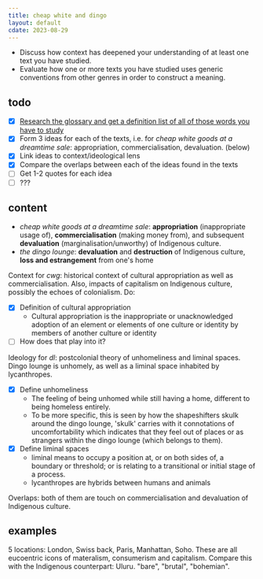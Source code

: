 ```yaml
---
title: cheap white and dingo
layout: default
cdate: 2023-08-29
---
```


- Discuss how context has deepened your understanding of at least one text you have studied.
- Evaluate how one or more texts you have studied uses generic conventions from other genres in order to construct a meaning.

## todo

- [x] [Research the glossary and get a definition list of all of those words you have to study](notes/glossary-literature.md)
- [x] Form 3 ideas for each of the texts, i.e. for *cheap white goods at a dreamtime sale*: appropriation, commercialisation, devaluation. (below)
- [x] Link ideas to context/ideological lens
- [x] Compare the overlaps between each of the ideas found in the texts
- [ ] Get 1-2 quotes for each idea
- [ ] ???

## content

- *cheap white goods at a dreamtime sale*: **appropriation** (inappropriate usage of), **commercialisation** (making money from), and subsequent **devaluation** (marginalisation/unworthy) of Indigenous culture.
- *the dingo lounge*: **devaluation** and **destruction** of Indigenous culture, **loss and estrangement** from one's home

Context for *cwg*: historical context of cultural appropriation as well as commercialisation. Also, impacts of capitalism on Indigenous culture, possibly the echoes of colonialism. Do:
- [x] Definition of cultural appropriation
    - Cultural appropriation is the inappropriate or unacknowledged adoption of an element or elements of one culture or identity by members of another culture or identity
- [ ] How does that play into it?

Ideology for *dl*: postcolonial theory of unhomeliness and liminal spaces. Dingo lounge is unhomely, as well as a liminal space inhabited by lycanthropes.
- [x] Define unhomeliness
    - The feeling of being unhomed while still having a home, different to being homeless entirely.
    - To be more specific, this is seen by how the shapeshifters skulk around the dingo lounge, 'skulk' carries with it connotations of uncomfortability which indicates that they feel out of places or as strangers within the dingo lounge (which belongs to them).
- [x] Define liminal spaces
    - liminal means to occupy a position at, or on both sides of, a boundary or threshold; or is relating to a transitional or initial stage of a process.
    - lycanthropes are hybrids between humans and animals

Overlaps: both of them are touch on commercialisation and devaluation of Indigenous culture.

## examples

5 locations: London, Swiss back, Paris, Manhattan, Soho. These are all eucoentric icons of materalism, consumerism and capitalism. Compare this with the Indigenous counterpart: Uluru. "bare", "brutal", "bohemian".
